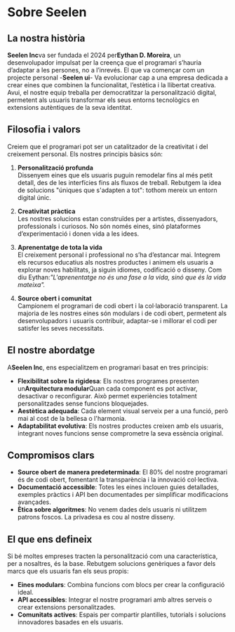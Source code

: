 # Sobre Seelen

## La nostra història

**Seelen Inc**va ser fundada el 2024 per**Eythan D. Moreira**, un desenvolupador impulsat per la creença que el programari s’hauria d’adaptar a les persones, no a l’inrevés. El que va començar com un projecte personal -**Seelen ui**- Va evolucionar cap a una empresa dedicada a crear eines que combinen la funcionalitat, l’estètica i la llibertat creativa. Avui, el nostre equip treballa per democratitzar la personalització digital, permetent als usuaris transformar els seus entorns tecnològics en extensions autèntiques de la seva identitat.

## Filosofia i valors

Creiem que el programari pot ser un catalitzador de la creativitat i del creixement personal. Els nostres principis bàsics són:

1. **Personalització profunda**\
   Dissenyem eines que els usuaris puguin remodelar fins al més petit detall, des de les interfícies fins als fluxos de treball. Rebutgem la idea de solucions "úniques que s'adapten a tot": tothom mereix un entorn digital únic.

2. **Creativitat pràctica**\
   Les nostres solucions estan construïdes per a artistes, dissenyadors, professionals i curiosos. No són només eines, sinó plataformes d’experimentació i donen vida a les idees.

3. **Aprenentatge de tota la vida**\
   El creixement personal i professional no s’ha d’estancar mai. Integrem els recursos educatius als nostres productes i animem els usuaris a explorar noves habilitats, ja siguin idiomes, codificació o disseny. Com diu Eythan:*"L'aprenentatge no és una fase a la vida, sinó que és la vida mateixa".*

4. **Source obert i comunitat**\
   Campionem el programari de codi obert i la col·laboració transparent. La majoria de les nostres eines són modulars i de codi obert, permetent als desenvolupadors i usuaris contribuir, adaptar-se i millorar el codi per satisfer les seves necessitats.

## El nostre abordatge

A**Seelen Inc**, ens especialitzem en programari basat en tres principis:

* **Flexibilitat sobre la rigidesa**: Els nostres programes presenten un**Arquitectura modular**Quan cada component es pot activar, desactivar o reconfigurar. Això permet experiències totalment personalitzades sense funcions bloquejades.
* **Aestètica adequada**: Cada element visual serveix per a una funció, però mai al cost de la bellesa o l'harmonia.
* **Adaptabilitat evolutiva**: Els nostres productes creixen amb els usuaris, integrant noves funcions sense comprometre la seva essència original.

## Compromisos clars

* **Source obert de manera predeterminada**: El 80% del nostre programari és de codi obert, fomentant la transparència i la innovació col·lectiva.
* **Documentació accessible**: Totes les eines inclouen guies detallades, exemples pràctics i API ben documentades per simplificar modificacions avançades.
* **Ètica sobre algoritmes**: No venem dades dels usuaris ni utilitzem patrons foscos. La privadesa es cou al nostre disseny.

## El que ens defineix

Si bé moltes empreses tracten la personalització com una característica, per a nosaltres, és la base. Rebutgem solucions genèriques a favor dels marcs que els usuaris fan els seus propis:

* **Eines modulars**: Combina funcions com blocs per crear la configuració ideal.
* **API accessibles**: Integrar el nostre programari amb altres serveis o crear extensions personalitzades.
* **Comunitats actives**: Espais per compartir plantilles, tutorials i solucions innovadores basades en els usuaris.
